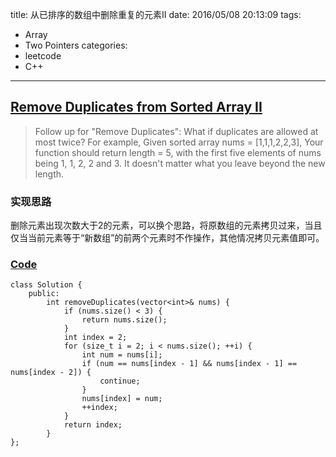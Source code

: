 title: 从已排序的数组中删除重复的元素II
date: 2016/05/08 20:13:09
tags:
- Array
- Two Pointers
categories:
- leetcode
- C++

---
## [Remove Duplicates from Sorted Array II](https://leetcode.com/problems/remove-duplicates-from-sorted-array-ii/)
> Follow up for "Remove Duplicates":
> What if duplicates are allowed at most twice?
> For example,
> Given sorted array nums = [1,1,1,2,2,3],
> Your function should return length = 5, with the first five elements of nums being 1, 1, 2, 2 and 3. It doesn't matter what you leave beyond the new length.

### 实现思路
删除元素出现次数大于2的元素，可以换个思路，将原数组的元素拷贝过来，当且仅当当前元素等于“新数组”的前两个元素时不作操作，其他情况拷贝元素值即可。

### [Code](https://github.com/Finalcheat/leetcode/blob/master/src/Remove-Duplicates-from-Sorted-Array-II.cpp)
```
class Solution {
    public:
        int removeDuplicates(vector<int>& nums) {
            if (nums.size() < 3) {
                return nums.size();
            }
            int index = 2;
            for (size_t i = 2; i < nums.size(); ++i) {
                int num = nums[i];
                if (num == nums[index - 1] && nums[index - 1] == nums[index - 2]) {
                    continue;
                }
                nums[index] = num;
                ++index;
            }
            return index;
        }
};
```
